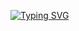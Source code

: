 [![Typing SVG](https://readme-typing-svg.herokuapp.com?font=Bangers&size=18&duration=3000&color=0A0283&center=verdadeiro&vCenter=verdadeiro&multiline=true&lines=Ol%C3%A1+meu+nome+%C3%A9+Vincius+Oruam;Estudante+de+Ci%C3%AAncias+da+Computa%C3%A7%C3%A3o)](https://git.io/typing-svg)
